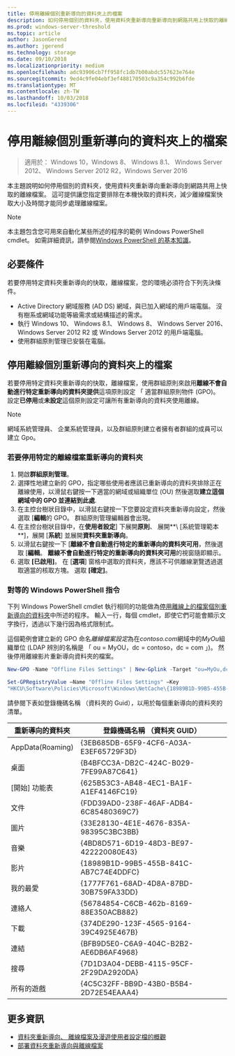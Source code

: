 ```yaml
---
title: 停用離線個別重新導向的資料夾上的檔案
description: 如何停用個別的資料夾，使用資料夾重新導向重新導向到網路共用上快取的離線檔案。
ms.prod: windows-server-threshold
ms.topic: article
author: JasonGerend
ms.author: jgerend
ms.technology: storage
ms.date: 09/10/2018
ms.localizationpriority: medium
ms.openlocfilehash: adc93906cb7ff958fc1db7b00abdc557623e764e
ms.sourcegitcommit: 9ed4c9fe04ebf3ef488170503c9a354c992b6fde
ms.translationtype: MT
ms.contentlocale: zh-TW
ms.lasthandoff: 10/03/2018
ms.locfileid: "4339306"
---
```

# 停用離線個別重新導向的資料夾上的檔案

>適用於： Windows 10，Windows 8、 Windows 8.1、 Windows Server 2012、 Windows Server 2012 R2，Windows Server 2016

本主題說明如何停用個別的資料夾，使用資料夾重新導向重新導向到網路共用上快取的離線檔案。 這可提供讓您指定要排除在本機快取的資料夾，減少離線檔案快取大小及時間才能同步處理離線檔案。

>[!NOTE]
>本主題包含您可用來自動化某些所述的程序的範例 Windows PowerShell cmdlet。 如需詳細資訊，請參閱[Windows PowerShell 的基本知識](https://docs.microsoft.com/powershell/scripting/getting-started/fundamental/windows-powershell-basics?view=powershell-6)。

## 必要條件

若要停用特定資料夾重新導向的快取，離線檔案，您的環境必須符合下列先決條件。

- Active Directory 網域服務 (AD DS) 網域，與已加入網域的用戶端電腦。 沒有樹系或網域功能等級需求或結構描述的需求。
- 執行 Windows 10、 Windows 8.1、 Windows 8、 Windows Server 2016、 Windows Server 2012 R2 或 Windows Server 2012 的用戶端電腦。
- 使用群組原則管理已安裝在電腦。

## 停用離線個別重新導向的資料夾上的檔案

若要停用特定資料夾重新導向的快取，離線檔案，使用群組原則來啟用**離線不會自動進行特定重新導向的資料夾提供**這項原則設定 「 適當群組原則物件 (GPO)。 設定**已停用**或**未設定**這個原則設定可讓所有重新導向的資料夾使用離線。

>[!NOTE]
>網域系統管理員、 企業系統管理員，以及群組原則建立者擁有者群組的成員可以建立 Gpo。

### 若要停用特定的離線檔案重新導向的資料夾

1. 開啟**群組原則管理**。
2. 選擇性地建立新的 GPO，指定哪些使用者應該已重新導向的資料夾排除正在離線使用，以滑鼠右鍵按一下適當的網域或組織單位 (OU) 然後選取**建立這個網域中的 GPO 並連結到此處**.
3. 在主控台樹狀目錄中，以滑鼠右鍵按一下您要設定資料夾重新導向設定，然後選取 [**編輯**的 GPO。 群組原則管理編輯器會出現。
4. 在主控台樹狀目錄中，在**使用者設定**] 下展開**原則**、 展開**\ [系統管理範本**]，展開 [**系統**] 並展開**資料夾重新導向**。
5. 以滑鼠右鍵按一下 [**離線不會自動進行特定的重新導向的資料夾可用**，然後選取 [**編輯**。 **離線不會自動進行特定的重新導向的資料夾可用**的視窗隨即顯示。
6. 選取 **\[已啟用\]**。 在 [**選項**] 窗格中選取的資料夾，應該不可供離線瀏覽透過選取適當的核取方塊。 選取 **\[確定\]**。

### 對等的 Windows PowerShell 指令

下列 Windows PowerShell cmdlet 執行相同的功能做為[停用離線上的檔案個別重新導向的資料夾](#disabling-offline-files-on-individual-redirected-folders)中所述的程序。 輸入一行，每個 cmdlet，即使它們可能會顯示文字換行，透過以下幾行因為格式限制式。

這個範例會建立新的 GPO 命名*離線檔案設定*為在*contoso.com*網域中的*MyOu*組織單位 (LDAP 辨別的名稱是 「 ou = MyOU，dc = contoso，dc = com 」)。 然後停用離線影片重新導向資料夾的檔案。

```PowerShell
New-GPO -Name "Offline Files Settings" | New-Gplink -Target "ou=MyOu,dc=contoso,dc=com" -LinkEnabled Yes

Set-GPRegistryValue –Name "Offline Files Settings" –Key
"HKCU\Software\Policies\Microsoft\Windows\NetCache\{18989B1D-99B5-455B-841C-AB7C74E4DDFC}" -ValueName DisableFRAdminPinByFolder –Type DWORD –Value 1
```

請參閱下表如登錄機碼名稱 （資料夾的 Guid），以用於每個重新導向的資料夾的清單。

|重新導向的資料夾|登錄機碼名稱 （資料夾 GUID）|
|---|---|
|AppData(Roaming)|{3EB685DB-65F9-4CF6-A03A-E3EF65729F3D}|
|桌面|{B4BFCC3A-DB2C-424C-B029-7FE99A87C641}|
|[開始] 功能表|{625B53C3-AB48-4EC1-BA1F-A1EF4146FC19}|
|文件|{FDD39AD0-238F-46AF-ADB4-6C85480369C7}|
|圖片|{33E28130-4E1E-4676-835A-98395C3BC3BB}|
|音樂|{4BD8D571-6D19-48D3-BE97-422220080E43}|
|影片|{18989B1D-99B5-455B-841C-AB7C74E4DDFC}|
|我的最愛|{1777F761-68AD-4D8A-87BD-30B759FA33DD}|
|連絡人|{56784854-C6CB-462b-8169-88E350ACB882}|
|下載|{374DE290-123F-4565-9164-39C4925E467B}|
|連結|{BFB9D5E0-C6A9-404C-B2B2-AE6DB6AF4968}|
|搜尋|{7D1D3A04-DEBB-4115-95CF-2F29DA2920DA}|
|所有的遊戲|{4C5C32FF-BB9D-43B0-B5B4-2D72E54EAAA4}|

## 更多資訊

- [資料夾重新導向、 離線檔案及漫遊使用者設定檔的概觀](folder-redirection-rup-overview.md)
- [部署資料夾重新導向與離線檔案](deploy-folder-redirection.md)